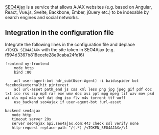 [SEO4Ajax](https://www.seo4ajax.com) is a service that allows AJAX websites
(e.g. based on Angular, React, Vue.js, Svelte, Backbone, Ember, jQuery etc.) to
be indexable by search engines and social networks.

## Integration in the configuration file

Integrate the following lines in the configuration file and deplace 
`<TOKEN_SEO4AJAX>` with the site token in SEO4Ajax (e.g. f594d3367b818ecefe28e9caba24fe16)

```
frontend my-frontend
    mode http
    bind :80
    
    acl user-agent-bot hdr_sub(User-Agent) -i baiduspider bot facebookexternalhit pinterest
    acl url-asset path_end js css xml less png jpg jpeg gif pdf doc txt ico rss zip mp3 rar exe wmv doc avi ppt mpg mpeg tif wav mov psd ai xls mp4 m4a swf dat dmg iso flv m4v torrent ttf woff
    use_backend seo4ajax if user-agent-bot !url-asset

backend seo4ajax
   mode http
   timeout server 20s
   server seo4ajax api.seo4ajax.com:443 check ssl verify none
   http-request replace-path ^/(.*) /<TOKEN_SEO4AJAX>/\1
```
